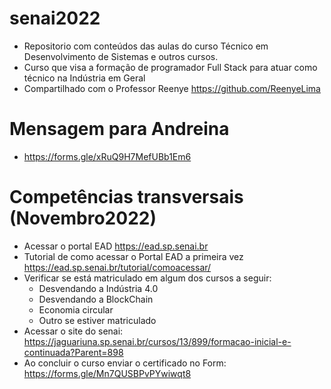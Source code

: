 # senai2022
- Repositorio com conteúdos das aulas do curso Técnico em Desenvolvimento de Sistemas e outros cursos.
- Curso que visa a formação de programador Full Stack para atuar como técnico na Indústria em Geral
- Compartilhado com o Professor Reenye https://github.com/ReenyeLima

# Mensagem para Andreina
- https://forms.gle/xRuQ9H7MefUBb1Em6

# Competências transversais (Novembro2022)
- Acessar o portal EAD https://ead.sp.senai.br
- Tutorial de como acessar o Portal EAD a primeira vez https://ead.sp.senai.br/tutorial/comoacessar/
- Verificar se está matriculado em algum dos cursos a seguir:
	- Desvendando a Indústria 4.0
	- Desvendando a BlockChain
	- Economia circular
	- Outro se estiver matriculado
- Acessar o site do senai: https://jaguariuna.sp.senai.br/cursos/13/899/formacao-inicial-e-continuada?Parent=898
- Ao concluir o curso enviar o certificado no Form: https://forms.gle/Mn7QUSBPvPYwiwqt8